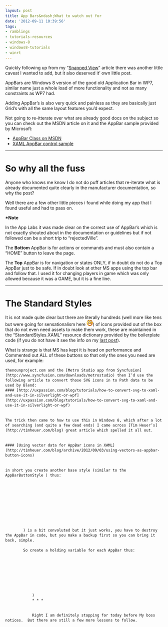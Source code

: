 ```yaml
---
layout: post
title: App Bars&ndash;What to watch out for
date: '2012-09-11 10:39:56'
tags:
- ramblings
- tutorials-resources
- windows-8
- windows8-tutorials
- winrt
---
```


Quickly following up from my “[Snapped View](http://bit.ly/QCeDr6)” article there was another little caveat I wanted to add, but it also deserved it’ own little post.

AppBars are Windows 8 version of the good old Application Bar in WP7, similar name just a whole load of more functionality and not as many constraints as WP7 had.

Adding AppBar’s is also very quick and painless as they are basically just Grid’s with all the same layout features you’d expect.

Not going to re-itterate over what are already good docs on the subject so you can check out the MSDN article on it and the AppBar sample provided by Microsoft:

-  [AppBar Class on MSDN](http://bit.ly/QCiCnB)
-  [XAML AppBar control sample](http://bit.ly/QgDvR1)

* * *

# So why all the fuss

Anyone who knows me know I do not do puff articles that re-iterate what is already documented quite clearly in the manufacturer documentation, so why the post?

Well there are a few other little pieces i found while doing my app that I found useful and had to pass on.

**\*Note**

In the App Labs it was made clear on the correct use of AppBar’s which is not exactly shouted about in the documentation or guidelines but if not followed can be a short trip to “rejectedVille”.

The **Bottom** AppBar is for actions or commands and must also contain a “HOME” button to leave the page.

The **Top** AppBar is for navigation or states ONLY, if in doubt do not do a Top AppBar just to be safe.  If in doubt look at other MS apps using the top bar and follow that.  I used it for changing players in game which was only allowed because it was a GAME, but it is a fine line.

* * *

# The Standard Styles

It is not made quite clear but there are literally hundreds (well more like tens but were going for sensationalism here ![Open-mouthed smile](/Images/wordpress/2012/09/wlEmoticon-openmouthedsmile3.png)) of icons provided out of the box that do not even need assets to make them work, these are maintained in the “StandardStyles.XAML” resource dictionary provided by the boilerplate code (if you do not have it see the info on my [last post](http://bit.ly/QCeDr6)).

What is strange is that MS has kept it is head on performance and Commented out ALL of these buttons so that only the ones you need are used, for example:

    thenounproject.com and the [Metro Studio app from Syncfusion](http://www.syncfusion.com/downloads/metrostudio) then I’d use the following article to convert those SVG icons in to Path data to be used by Blend:
    #### [http://uxpassion.com/blog/tutorials/how-to-convert-svg-to-xaml-and-use-it-in-silverlight-or-wpf](http://uxpassion.com/blog/tutorials/how-to-convert-svg-to-xaml-and-use-it-in-silverlight-or-wpf)
    
    
    The trick then came to how to use this in Windows 8, which after a lot of searching (and quite a few dead ends) I came across [Tim Heuer’s](http://timheuer.com/blog) great article which spelled it all out.
    
    
    #### [Using vector data for AppBar icons in XAML](http://timheuer.com/blog/archive/2012/09/03/using-vectors-as-appbar-button-icons)
    
    
    in short you create another base style (similar to the AppBarButtonStyle ) thus:
    
    
    
    
        
        
            
            
                
            
            ) is a bit convoluted but it just works, you have to destroy the AppBar in code, but you make a backup first so you can bring it back, simple.
            
            So create a holding variable for each AppBar thus:
            
            
            
            
                
                
                    
                
                )
                * * *
                
                
                Right I am definitely stopping for today before My boss notices.  But there are still a few more lessons to follow.
                
            
            
            
        
        
    
    
    

